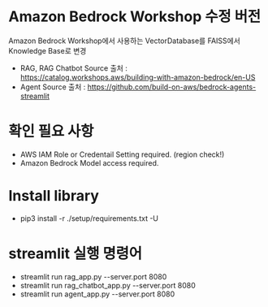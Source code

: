 # Amazon Bedrock Workshop 수정 버전
Amazon Bedrock Workshop에서 사용하는 VectorDatabase를 FAISS에서 Knowledge Base로 변경
- RAG, RAG Chatbot Source 출처 : https://catalog.workshops.aws/building-with-amazon-bedrock/en-US
- Agent Source 출처 : https://github.com/build-on-aws/bedrock-agents-streamlit


# 확인 필요 사항
- AWS IAM Role or Credentail Setting required. (region check!)
- Amazon Bedrock Model access required.


# Install library
- pip3 install -r ./setup/requirements.txt -U


# streamlit 실행 명령어
- streamlit run rag_app.py --server.port 8080
- streamlit run rag_chatbot_app.py --server.port 8080
- streamlit run agent_app.py --server.port 8080

